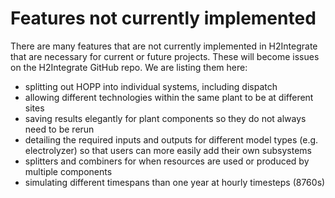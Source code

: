 # Features not currently implemented

There are many features that are not currently implemented in H2Integrate that are necessary for current or future projects.
These will become issues on the H2Integrate GitHub repo.
We are listing them here:

- splitting out HOPP into individual systems, including dispatch
- allowing different technologies within the same plant to be at different sites
- saving results elegantly for plant components so they do not always need to be rerun
- detailing the required inputs and outputs for different model types (e.g. electrolyzer) so that users can more easily add their own subsystems
- splitters and combiners for when resources are used or produced by multiple components
- simulating different timespans than one year at hourly timesteps (8760s)
